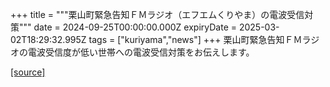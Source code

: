 +++
title = """栗山町緊急告知ＦＭラジオ（エフエムくりやま）の電波受信対策"""
date = 2024-09-25T00:00:00.000Z
expiryDate = 2025-03-02T18:29:32.995Z
tags = ["kuriyama","news"]
+++
栗山町緊急告知ＦＭラジオの電波受信度が低い世帯への電波受信対策をお伝えします。

[[source]](https://www.town.kuriyama.hokkaido.jp/soshiki/53/28904.html)

